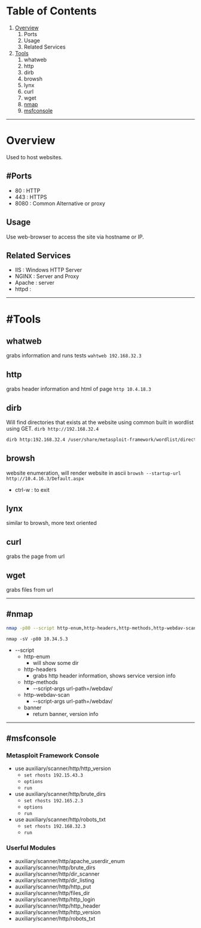 # Table of Contents
1. [Overview](#Overview)
	1. Ports
	3. Usage
	4. Related Services
2. [Tools](#Tools)
	1. whatweb
	2. http
	3. dirb
	4. browsh
	5. lynx
	6. curl
	7. wget
	8. [nmap](#nmap)
	9. [msfconsole](#msfconsole)

---
# Overview

Used to host websites. 

## #Ports
- 80 : HTTP
- 443 : HTTPS
- 8080 : Common Alternative or proxy

## Usage
Use web-browser to access the site via hostname or IP.

## Related Services
- IIS : Windows HTTP Server
- NGINX : Server and Proxy
- Apache : server
- httpd : 

---
# #Tools

## whatweb
grabs information and runs tests
`wahtweb 192.168.32.3`

## http
grabs header information and html of page
`http 10.4.18.3`

## dirb
Will find directories that exists at the website using common built in wordlist using GET.
`dirb http://192.168.32.4`
```bash
dirb http:192.168.32.4 /user/share/metasploit-framework/wordlist/directory.txt
```

## browsh
website enumeration, will render website in ascii
`browsh --startup-url http://10.4.16.3/Default.aspx`
- ctrl-w : to exit

## lynx
similar to browsh, more text oriented

## curl
grabs the page from url

## wget 
grabs files from url

---

## #nmap

```bash
nmap -p80 --script http-enum,http-headers,http-methods,http-webdav-scan --script-args url-path=/ 10.3.24.160
```
`nmap -sV -p80 10.34.5.3`
- --script
	- http-enum
		- will show some dir
	- http-headers
		- grabs http header information, shows service version info
	- http-methods
		- --script-args url-path=/webdav/
	- http-webdav-scan
		- --script-args url-path=/webdav/
	- banner
		- return banner, version info

---

## #msfconsole
### Metasploit Framework Console
- use auxiliary/scanner/http/http_version
	- `set rhosts 192.15.43.3`
	- `options`
	- `run`
- use auxiliary/scanner/http/brute_dirs
	- `set rhosts 192.165.2.3`
	- `options`
	- `run`
- use auxiliary/scanner/http/robots_txt
	- `set rhosts 192.168.32.3`
	- `run`

### Userful Modules
- auxiliary/scanner/http/apache_userdir_enum
- auxiliary/scanner/http/brute_dirs
- auxiliary/scanner/http/dir_scanner
- auxiliary/scanner/http/dir_listing
- auxiliary/scanner/http/http_put
- auxiliary/scanner/http/files_dir
- auxiliary/scanner/http/http_login
- auxiliary/scanner/http/http_header
- auxiliary/scanner/http/http_version
- auxiliary/scanner/http/robots_txt



